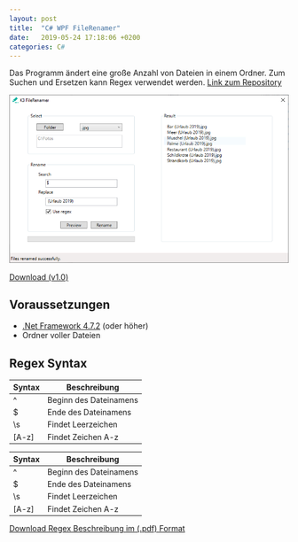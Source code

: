 ```yaml
---
layout: post
title:  "C# WPF FileRenamer"
date:   2019-05-24 17:18:06 +0200
categories: C#
---
```

Das Programm ändert eine große Anzahl von Dateien in einem Ordner. Zum Suchen und Ersetzen kann Regex verwendet werden. [Link zum Repository](https://github.com/k3yro/Tools/tree/master/FileRenamer "FileRenamer Repo")

![Alt text](https://raw.githubusercontent.com/k3yro/Tools/master/FileRenamer/Screenshot.PNG "Screenshot")

[Download (v1.0)](https://github.com/k3yro/Tools/releases/download/v1.0/Setup.exe "Download")
## Voraussetzungen
- [.Net Framework 4.7.2](https://dotnet.microsoft.com/download/dotnet-framework/net472 "Microsofts's Homepage") (oder höher)
- Ordner voller Dateien
## Regex Syntax
| Syntax | Beschreibung |
|-------|--------|
| ^ | Beginn des Dateinamens |
| $ | Ende des Dateinamens |
| \s | Findet Leerzeichen |
| [A-z] | Findet Zeichen A-z |

<div class="datatable-begin"></div>

Syntax  | Beschreibung                          
------- | ------------------------------------- 
^       | Beginn des Dateinamens                
$       | Ende des Dateinamens                  
\s      | Findet Leerzeichen      
[A-z]   | Findet Zeichen A-z

<div class="datatable-end"></div>



[Download Regex Beschreibung im (.pdf) Format](https://download.microsoft.com/download/D/2/4/D240EBF6-A9BA-4E4F-A63F-AEB6DA0B921C/Regular%20expressions%20quick%20reference.pdf "Microsofts's Homepage")
